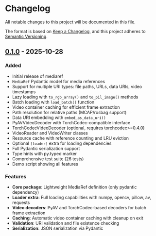 # Changelog

All notable changes to this project will be documented in this file.

The format is based on [Keep a Changelog](https://keepachangelog.com/en/1.0.0/),
and this project adheres to [Semantic Versioning](https://semver.org/spec/v2.0.0.html).

## [0.1.0] - 2025-10-28

### Added
- Initial release of mediaref
- `MediaRef` Pydantic model for media references
- Support for multiple URI types: file paths, URLs, data URIs, video timestamps
- Lazy loading with `to_rgb_array()` and `to_pil_image()` methods
- Batch loading with `load_batch()` function
- Video container caching for efficient frame extraction
- Path resolution for relative paths (MCAP/rosbag support)
- Data URI embedding with `embed_as_data_uri()`
- PyAVVideoDecoder with TorchCodec-compatible interface
- TorchCodecVideoDecoder (optional, requires torchcodec>=0.4.0)
- VideoReader and VideoWriter classes
- Resource cache with reference counting and LRU eviction
- Optional `[loader]` extra for loading dependencies
- Full Pydantic serialization support
- Type hints with py.typed marker
- Comprehensive test suite (26 tests)
- Demo script showing all features

### Features
- **Core package**: Lightweight MediaRef definition (only pydantic dependency)
- **Loader extra**: Full loading capabilities with numpy, opencv, pillow, av, requests
- **Video decoders**: PyAV and TorchCodec-based decoders for batch frame extraction
- **Caching**: Automatic video container caching with cleanup on exit
- **Validation**: URI validation and file existence checking
- **Serialization**: JSON serialization via Pydantic

[0.1.0]: https://github.com/open-world-agents/mediaref/releases/tag/v0.1.0

